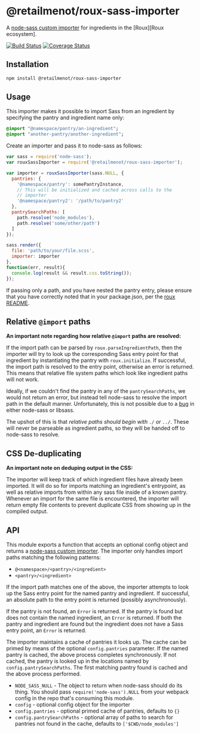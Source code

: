 # @retailmenot/roux-sass-importer

A [node-sass custom importer][node-sass-custom-importer] for ingredients in the [Roux][Roux ecosystem].

[![Build Status](https://travis-ci.org/RetailMeNotSandbox/roux-sass-importer.svg?branch=master)](https://travis-ci.org/RetailMeNotSandbox/roux-sass-importer) [![Coverage Status](https://coveralls.io/repos/github/RetailMeNotSandbox/roux-sass-importer/badge.svg?branch=master)](https://coveralls.io/github/RetailMeNotSandbox/roux-sass-importer?branch=master)

## Installation

```sh
npm install @retailmenot/roux-sass-importer
```

## Usage

This importer makes it possible to import Sass from an ingredient by
specifying the pantry and ingredient name only:

```sass
@import "@namespace/pantry/an-ingredient";
@import "another-pantry/another-ingredient";
```

Create an importer and pass it to node-sass as follows:

```javascript
var sass = require('node-sass');
var rouxSassImporter = require('@retailmenot/roux-sass-importer');

var importer = rouxSassImporter(sass.NULL, {
  pantries: {
    '@namespace/pantry': somePantryInstance,
    // This will be initialized and cached across calls to the
    // importer
    '@namespace/pantry2': '/path/to/pantry2'
  },
  pantrySearchPaths: [
    path.resolve('node_modules'),
    path.resolve('some/other/path')
  ]
});

sass.render({
  file: 'path/to/your/file.scss',
  importer: importer
},
function(err, result){
  console.log(result && result.css.toString());
});
```

If passing only a path, and you have nested the pantry entry, please ensure that you have correctly noted that in your package.json, per the [roux README][pantry-root-readme].

## Relative `@import` paths

**An important note regarding how relative `@import` paths are resolved:**

If the import path can be parsed by `roux.parseIngredientPath`,
then the importer will try to look up the corresponding Sass entry point for
that ingredient by instantiating the pantry with `roux.initialize`.
If successful, the import path is resolved to the entry point, otherwise
an error is returned. This means that relative file system paths which look
like ingredient paths will not work.

Ideally, if we couldn't find the pantry in any of the `pantrySearchPaths`, we
would not return an error, but instead tell node-sass to resolve the import path
in the default manner. Unfortunately, this is not possible due to a
[bug][node-sass#1296] in either node-sass or libsass.

The upshot of this is that *relative paths should begin with `./` or `../`*.
These will never be parseable as ingredient paths, so they will be handed off to
node-sass to resolve.

## CSS De-duplicating

**An important note on deduping output in the CSS:**

The importer will keep track of which ingredient files have already been imported.
It will do so for imports matching an ingredient's entrypoint, as well as relative
imports from within any sass file inside of a known pantry. Whenever an import for
the same file is encountered, the importer will return empty file contents to
prevent duplicate CSS from showing up in the compiled output.

## API

This module exports a function that accepts an optional config object and
returns a [node-sass custom importer][node-sass-custom-importer]. The importer
only handles import paths matching the following patterns:

- `@<namespace>/<pantry>/<ingredient>`
- `<pantry>/<ingredient>`

If the import path matches one of the above, the importer attempts to look up
the Sass entry point for the named pantry and ingredient. If successful, an
absolute path to the entry point is returned (possibly asynchronously).

If the pantry is not found, an `Error` is returned. If the pantry is found but
does not contain the named ingredient, an `Error` is returned. If both the
pantry and ingredient are found but the ingredient does not have a Sass entry
point, an `Error` is returned.

The importer maintains a cache of pantries it looks up. The cache can be primed
by means of the optional `config.pantries` parameter. If the named pantry is
cached, the above process completes synchronously. If not cached, the pantry is
looked up in the locations named by `config.pantrySearchPaths`. The first
matching pantry found is cached and the above process performed.

- `NODE_SASS_NULL` -  The object to return when node-sass should do its
  thing. You should pass `require('node-sass').NULL` from your webpack
  config in the repo that's consuming this module.
- `config` - optional config object for the importer
- `config.pantries` - optional primed cache of pantries, defaults to `{}`
- `config.pantrySearchPaths` - optional array of paths to search for pantries
  not found in the cache, defaults to `['$CWD/node_modules']`

[Roux]:https://github.com/RetailMeNotSandbox/roux
[node-sass-custom-importer]: https://github.com/sass/node-sass#importer--v200---experimental
[node-sass#1296]: https://github.com/sass/node-sass/issues/1296
[pantry-root-readme]:https://github.com/RetailMeNotSandbox/roux#relocating-the-ingredients-base-directory
